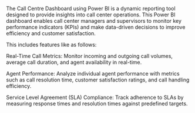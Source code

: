 The Call Centre Dashboard using Power BI is a dynamic reporting tool designed to provide insights into call center operations. This Power BI dashboard enables call center managers and supervisors to monitor key performance indicators (KPIs) and make data-driven decisions to improve efficiency and customer satisfaction.

This includes features like as follows:

Real-Time Call Metrics: Monitor incoming and outgoing call volumes, average call duration, and agent availability in real-time.

Agent Performance: Analyze individual agent performance with metrics such as call resolution time, customer satisfaction ratings, and call handling efficiency.

Service Level Agreement (SLA) Compliance: Track adherence to SLAs by measuring response times and resolution times against predefined targets.

